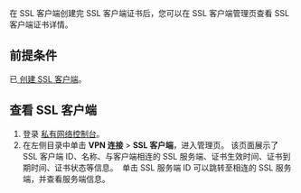 在 SSL 客户端创建完 SSL 客户端证书后，您可以在 SSL 客户端管理页查看 SSL 客户端证书详情。

## 前提条件
已[ 创建 SSL 客户端](https://intl.cloud.tencent.com/document/product/1037/43920)。


## 查看 SSL 客户端
1. 登录 [私有网络控制台](https://console.cloud.tencent.com/vpc/vpc?rid=1)。
2. 在左侧目录中单击 **VPN 连接** > **SSL 客户端**，进入管理页。
    该页面展示了 SSL 客户端 ID、名称、与客户端相连的 SSL 服务端、证书生效时间、证书到期时间、证书状态等信息。
 ![]()
    单击 SSL 服务端 ID 可以跳转至相连的 SSL 服务端，并查看服务端信息。
